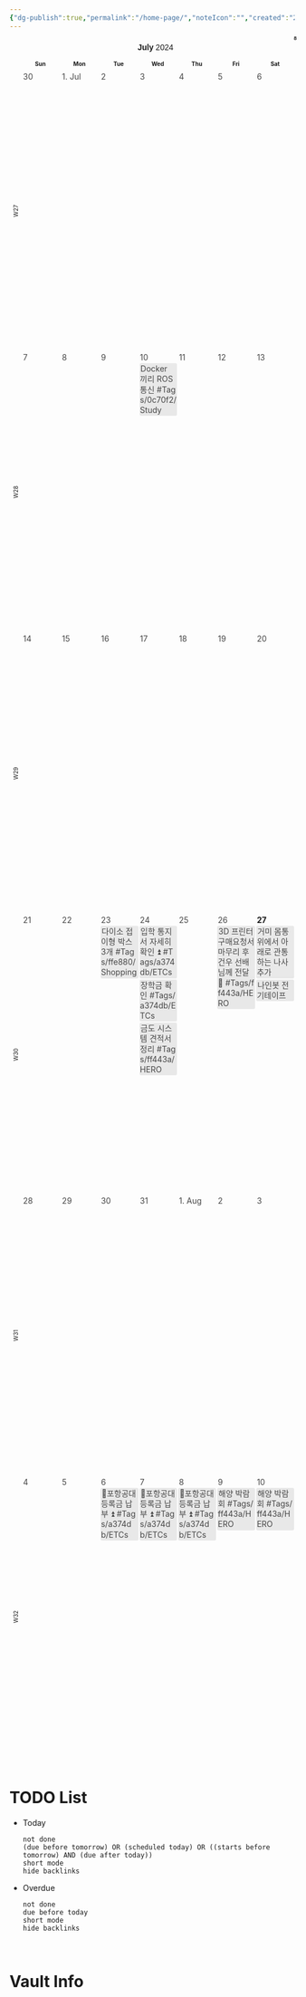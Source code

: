 ```yaml
---
{"dg-publish":true,"permalink":"/home-page/","noteIcon":"","created":"2024-07-22"}
---
```


<style scope=" ">.tasksCalendar span {
	display: contents;
}
.tasksCalendar .buttons {
	cursor: default;
	width: 100%;
	height: 30px;
	display: flex;
	flex-wrap: nowrap;
	flex-direction: row;
	margin-bottom: 4px;
}
.tasksCalendar[view='list'] button.listView,
.tasksCalendar[view='week'] button.weekView,
.tasksCalendar[view='month'] button.monthView,
.tasksCalendar.filter button.filter {
	background: var(--background-modifier-active-hover);
}
body:not(.is-mobile) .tasksCalendar button.listView:hover,
body:not(.is-mobile) .tasksCalendar button.weekView:hover,
body:not(.is-mobile) .tasksCalendar button.monthView:hover,
body:not(.is-mobile) .tasksCalendar button.previous:hover,
body:not(.is-mobile) .tasksCalendar button.next:hover,
body:not(.is-mobile) .tasksCalendar button.current:hover,
body:not(.is-mobile) .tasksCalendar button.filter:hover,
body:not(.is-mobile) .tasksCalendar button.statistic:hover {
	background: var(--background-modifier-hover);
}
.tasksCalendar[view='list'] button.listView svg,
.tasksCalendar[view='month'] button.monthView svg,
.tasksCalendar[view='week'] button.weekView svg,
.tasksCalendar.filter button.filter svg {
	stroke: var(--icon-color-active) !important;
}
.tasksCalendar button {
	background-color: transparent;
	display: inline-flex;
	align-items: center;
	justify-content: center;
	cursor: pointer;
	border-radius: 5px;
	color: var(--icon-color);
	height: 30px;
	box-shadow: none;
	border: 1px solid var(--nav-item-background-active);
	font-weight: normal;
	font-size: 14px;
	background: var(--background-secondary);
	padding: 4px 6px;
	outline: none;
	user-select: none;
	white-space: nowrap;
	flex: 0;
}
.tasksCalendar button:nth-child(2),
.tasksCalendar button:nth-child(3),
.tasksCalendar button:nth-child(6) {
	border-top-right-radius: 0;
	border-bottom-right-radius: 0;
	border-right: 0.5px solid var(--nav-item-background-active);
	margin-right: 0;
}
.tasksCalendar button:nth-child(3),
.tasksCalendar button:nth-child(4),
.tasksCalendar button:nth-child(7) {
	border-top-left-radius: 0;
	border-bottom-left-radius: 0;
	border-left: 0.5px solid var(--nav-item-background-active);
	margin-left: 0;
}
.tasksCalendar .current {
	margin: 0 4px;
	display: inline;
	overflow: hidden;
	text-overflow: ellipsis;
	white-space: nowrap;
	flex: 1;
}
.tasksCalendar .current span:first-child {
	font-weight: bold;
	color: var(--icon-color);
}
.tasksCalendar .current span:last-child {
	font-weight: normal;
	color: var(--icon-color-active);
}
.tasksCalendar button:nth-child(1) {
	margin-right: 4px;
}
.tasksCalendar button:nth-child(8) {
	margin-left: 4px;
}
.tasksCalendar svg {
	height: var(--icon-size);
	width: var(--icon-size);
	stroke-width: var(--icon-stroke);
}
.tasksCalendar .statisticPopup,
.tasksCalendar .weekViewContext {
	display: none;
	border-radius: 5px;
	font-size: 10px;
	border: 1px solid var(--nav-item-background-active);
	position: absolute;
	height: auto;
	width: 150px;
	width: auto;
	background: var(--icon-color);
	margin: 0 !important;
	list-style: none;
	padding: 2px !important;
	z-index: 99;
	box-shadow: 0px 0px 10px 0px var(--nav-item-background-active);
	background: var(--background-secondary);
}
.tasksCalendar .statisticPopup {
	right: 0;
}
.tasksCalendar .weekViewContext {
	left: 65px;
}
.tasksCalendar .statisticPopup:before,
.tasksCalendar .weekViewContext:before {
	content: "";
	width: 0px;
	height: 0px;
	-webkit-transform:rotate(360deg);
	border-style: solid;
	border-width: 0 10px 10px 10px;
	border-color: transparent transparent var(--background-secondary) transparent;
	position: absolute;
}
.tasksCalendar .statisticPopup:before {
	top: -10px;
	right: 5px;
}
.tasksCalendar .weekViewContext:before {
	top: -10px;
	left: 5px;
}
.tasksCalendar .statisticPopup.active,
.tasksCalendar .weekViewContext.active {
	display: block;
}
.tasksCalendar .statisticPopup li,
.tasksCalendar .weekViewContext li {
	display: flex;
	flex-direction: row;
	flex-wrap: nowrap;
	align-items: center;
	height: auto;
	font-size: 14px;
	list-style: none;
	color: var(--text-normal);
	padding: 5px 10px;
	border-radius: 5px;
	cursor: pointer;
}
.tasksCalendar .statisticPopup li.active,
.tasksCalendar .weekViewContext li.active {
	background: var(--background-modifier-active-hover);
	color: var(--icon-color-active) !important;
}
body:not(.is-mobile) .tasksCalendar .statisticPopup li:not(.active):hover,
body:not(.is-mobile) .tasksCalendar .weekViewContext li:not(.active):hover {
	background: var(--background-modifier-hover);
}
.tasksCalendar .statisticPopup li.break,
.tasksCalendar .weekViewContext li.break {
	height: 1px !important;
	background: var(--nav-item-background-active);
	margin: 2px 5px !important;
	border-radius: 0 !important;
	padding: 0 !important;
}
.tasksCalendar .statisticPopup > div,
.tasksCalendar .weekViewContext > div {
	height: 13px;
	margin: auto 0;
}
.tasksCalendar button.statistic {
	position: relative;
}
.tasksCalendar button.statistic svg {
	stroke: var(--icon-color);
}
.tasksCalendar button.statistic[data-percentage="100"]:after {
	display: none !important;
}
.tasksCalendar button.statistic:after {
	content: attr(data-remaining);
	position: absolute;
	height: 14px;
	width: 14px;
	top: -8px;
	right: -8px;
	border-radius: 50%;
	text-align: center;
	line-height: 14px;
	font-size: 9px;
	font-weight: bold;
	border: 1px solid var(--nav-item-background-active);
	overflow: hidden;
	color: var(--icon-color);
	background: var(--background-secondary);
}
.tasksCalendar .weekViewContext .liIcon {
	display: grid !important;
	height: 18px;
	width: 18px;
	margin-right: 5px;
	padding: 2px;
}
.tasksCalendar .weekViewContext .liIcon .box {
	background: var(--icon-color);
	z-index: 1;
	display: grid;
	overflow: hidden;
	margin: 0.5px;
	border-radius: 1px;
}
.tasksCalendar .weekViewContext li.active .liIcon .box {
	background: var(--icon-color-active) !important;
}
.tasksCalendar .grid {
	overflow: hidden;
	cursor: default;
	width: 100%;
	height: 75vH;
}
.tasksCalendar .list {
	overflow-x: hidden;
	overflow-y: auto;
	cursor: default;
	width: 100%;
	height: 75vH;
}
.tasksCalendar .cell {
	z-index: 1;
	display: grid;
	grid-template-rows: auto 1fr;
	grid-template-columns: 1fr;
	overflow: hidden;
	margin: 1px 0;
}
.tasksCalendar .cellContent {
	overflow-x: hidden;
	overflow-y: auto;
	align-content: start;
	padding: 1px 0;
}
.tasksCalendar .cellContent::-webkit-scrollbar {
	display: none;
}
.tasksCalendar .cellName {
	display: block;
	font-weight: normal;
	padding: 0 2px;
	color: var(--text-normal);
	flex-shrink: 0;
	flex-grow: 0;
	white-space: nowrap;
	text-overflow: ellipsis;
	overflow: hidden;
	text-align: left;
	margin: 0;
	font-size: 14px;
	opacity: 0.8;
}
body:not(.is-mobile) .tasksCalendar .cellName:hover {
	opacity: 1;
}
.tasksCalendar .task {
	overflow: hidden;
	padding: 1px;
	background: var(--task-background);
	border-radius: 3px;
	overflow: hidden;
	margin: 1px 1px 2px 1px;
	font-size: 14px;
	opacity: 0.8;
	display: block;
}
body.theme-dark .tasksCalendar .task { color: var(--light-task-text-color); }
body.theme-light .tasksCalendar .task { color: var(--dark-task-text-color); }
body.theme-dark .tasksCalendar .task .note { color: var(--light-task-text-color); }
body.theme-light .tasksCalendar .task .note { color: var(--dark-task-text-color); }
body:not(.is-mobile) .tasksCalendar .task:hover {
	opacity: 1;
}
.tasksCalendar .task.hide {
	opacity: 0.2;
}
.tasksCalendar .task .inner {
	overflow: hidden;
	text-overflow: ellipsis;
	display: -webkit-box;
	-webkit-line-clamp: 1;
	-webkit-box-orient: vertical;
	text-decoration: none;
	word-break: break-all !important;
	-webkit-hyphens: none !important;
	line-height: 1.3;
	text-decoration: none !important;
	border-radius: 3px;
	overflow: hidden;
}
.tasksCalendar a {
	text-decoration: none !important;
}
.tasksCalendar .task .note {
	display: block;
	width: 100%;
	font-size: 9px;
	background: var(--task-background);
	padding: 1px;
	text-overflow: ellipsis;
	overflow: hidden;
	white-space: nowrap;
}
.tasksCalendar .task .icon {
	display: inline;
	width: 18px;
	height: 18px;
	text-align: center;
	margin-right: 3px;
}
.tasksCalendar .task .description {
	display: inline;
	padding: 1px;
}
.tasksCalendar .task .description:before {
	display: inline;
	content: attr(data-relative);
	margin-right: 3px;
	border-radius: 3px;
	margin-right: 3px;
	padding: 0 3px;
	font-size: 9px;
	vertical-align: middle;
}
.tasksCalendar .task.overdue .description:before {
	color: white;
	background: #ff443a;
}
.tasksCalendar .task:not(.overdue) .description:before {
	display: none;
	background: black;
	color: white;
}
.tasksCalendar .task.dailyNote .description:before,
.tasksCalendar .task.done .description:before,
.tasksCalendar .task.cancelled .description:before {
	display: none !important;
}
.tasksCalendar .task.cancelled .note,
.tasksCalendar .task.done .note {
	background: var(--nav-item-background-active) !important;
	color: var(--text-faint) !important;
}
.tasksCalendar .task.cancelled .description,
.tasksCalendar .task.done .description {
	text-decoration: line-through !important;
	color: var(--text-faint) !important;
}
.tasksCalendar .task.cancelled,
.tasksCalendar .task.done {
	background: none !important;
}
.tasksCalendar .task.overdue .inner {
	background: repeating-linear-gradient(45deg, var(--task-background), var(--task-background) 5px, transparent 5px, transparent 10px) !important;
}


/* Today & Weekends */
.tasksCalendar .cell.today .cellName {
	font-weight: bold;
	color: var(--text-normal);
	opacity: 1;
}
.tasksCalendar .cell[data-weekday="0"].today .cellName {
	font-weight: bold;
	color: var(--icon-color-active);
	opacity: 1;
}
.tasksCalendar[view='month'] .cell.today {
	background: var(--background-modifier-active-hover) !important;
	border: 1px solid hsla(var(--interactive-accent-hsl), 0.25) !important;
	border-radius: 5px;
}
.tasksCalendar[view='week'] .cell.today {
	background: var(--background-modifier-active-hover) !important;
	border: 1px solid hsla(var(--interactive-accent-hsl), 0.25) !important;
}
.tasksCalendar .cell[data-weekday="0"] .cellName,
.tasksCalendar .gridHead[data-weekday="0"] {
	color: var(--icon-color-active);
}


/* Month View */
.tasksCalendar[view='month'] .grid {
	display: grid;
	gap: 4px;
	grid-template-rows: 20px 1fr !important;
	grid-template-columns: 1fr !important;
}
.tasksCalendar[view='month'] .gridHeads {
	display: grid;
	grid-template-columns: 20px 1fr 1fr 1fr 1fr 1fr 1fr 1fr !important;
	width: 100%;
	height: 20px;
	border: 1px solid var(--nav-item-background-active);
	border-radius: 5px;
}
.tasksCalendar[view='month'] .gridHead {
	display: inline;
	box-sizing: border-box;
	overflow: hidden;
	text-align: center;
	font-weight: bold;
	text-overflow: ellipsis;
	white-space: nowrap;
	margin: 0;
	font-size: 14px;
	height: 20px;
	line-height: 20px;
	font-size: 10px;
}
.tasksCalendar[view='month'] .wrappers {
	display: grid;
	grid-template-rows: repeat(6, calc(100% / 6));
	grid-template-columns: 1fr !important;
	min-height: 0;
	height: calc(100% - 20px);
	gap: 4px 4px;
}
.tasksCalendar[view='month'] .wrappers,
.tasksCalendar[view='week'] .grid {
	position: relative;
}
.tasksCalendar[view='month'] .wrappers:before,
.tasksCalendar[view='week'] .grid:before,
.tasksCalendar[view='list'] .list:before {
	z-index: 0;
	position: absolute;
	top: 50%;
	left: 50%;
	transform: translate(-50%, -50%);
	font-size: 120px;
	font-weight: bold;
	color: var(--background-modifier-active-hover);
}
.tasksCalendar[view='month'] .wrappers:before,
.tasksCalendar[view='list'] .list:before {
	content: attr(data-month);
}
.tasksCalendar[view='week'] .grid:before {
	content: attr(data-week);
}
.tasksCalendar[view='month'] .wrapper {
	z-index: 1;
	display: grid;
	grid-template-rows: 1fr !important;
	grid-template-columns: 22px 1fr 1fr 1fr 1fr 1fr 1fr 1fr !important;
	width: 100%;
	height: 100%;
	border: 1px solid var(--nav-item-background-active);
	border-radius: 5px;
	overflow: hidden;
}
.tasksCalendar[view='month'] .wrapperButton {
	display: flex;
	writing-mode: vertical-lr;
	transform: rotate(180deg);
	background: none;
	text-align: center;
	align-items: center;
	justify-content: center;
	font-size: 10px;
	font-weight: normal;
	color: var(--text-normal);
	color: var(--icon-color-active);
	cursor: pointer;
	width: 100%;
	overflow: hidden;
	/* background: var(--background-primary); */
	background: var(--background-secondary);
}
.tasksCalendar[view='month'] .wrapperButton:hover {
	background: var(--background-modifier-hover);
}
.tasksCalendar[view='month'] .cell {
	margin: 0;
}
.tasksCalendar[view='month'] .prevMonth,
.tasksCalendar[view='month'] .nextMonth {
	background: var(--background-secondary);
}


/* Week view */
.tasksCalendar[view='week'] .grid {
	display: grid;
	gap: 2px 4px;
}
.tasksCalendar[view='week'] .cell {
	border: 1px solid var(--nav-item-background-active);
	border-radius: 5px;
	overflow: hidden;
}


/* List View */
.tasksCalendar[view='list'] .list {
	border: 1px solid var(--nav-item-background-active);
	border-radius: 5px;
}
.tasksCalendar[view='list'] .list .task,
.tasksCalendar[view='list'] .list .task.done,
.tasksCalendar[view='list'] .list .task .note,
.tasksCalendar[view='list'] .list .task.done .note{
	background: transparent !important;
}
.tasksCalendar[view='list'] .list .task .inner {
	display: flex !important;
	flex-direction: row;
	flex-wrap: nowrap;
	padding: 0 10px;
	white-space: nowrap;
}
.tasksCalendar[view='list'] .list .task .note {
	display: inline-block;
	width: 150px;
	flex-shrink: 0;
	flex-grow: 0;
}
.tasksCalendar[view='list'] .list .task .description {
	width: 100%;
	flex-shrink: 1;
	flex-grow: 1;
}
.tasksCalendar[view='list'] .list .task.done .note,
.tasksCalendar[view='list'] .list .task.done .description,
.tasksCalendar[view='list'] .list .task.cancelled .note,
.tasksCalendar[view='list'] .list .task.cancelled .description {
	color: var(--text-faint) !important;
}
.tasksCalendar[view='list'] .list .task .note,
.tasksCalendar[view='list'] .list .task .description {
	color: var(--task-color) !important;
	line-clamp: 0 !important;
	white-space: nowrap !important;
	text-overflow: ellipsis;
	overflow: hidden;
	font-size: 14px;
}
.tasksCalendar summary::marker,
.tasksCalendar summary::-webkit-details-marker {
	display: none !important;
	content: "" !important;
}
.tasksCalendar[view='list'] details.today {
	background: var(--background-modifier-active-hover);
	border: 1px solid hsla(var(--interactive-accent-hsl), 0.25);
}
.tasksCalendar[view='list'] details.today summary {
	font-weight: bold;
	background: none;
}
.tasksCalendar[view='list'] details.today .content {
	margin: 3px;
}
.tasksCalendar[view='list'] details {
	display: block;
	margin: 5px;
	border-radius: 5px;
	overflow: hidden;
	/*background: var(--background-secondary);*/
	border: 1px solid var(--nav-item-background-active);
}
.tasksCalendar[view='list'] summary {
	background: var(--background-secondary);
	padding: 0 10px;
	border-radius: 5px;
}
.tasksCalendar[view='list'] summary span.weekNr {
	font-size: 11px;
	color: var(--text-faint);
}


/* Style classes */
.tasksCalendar[view='week'].style1 .grid, .iconStyle1 { grid-template-columns: repeat(4, 1fr); grid-template-rows: repeat(6, 1fr); }
.tasksCalendar[view='week'].style1 .grid .cell:nth-child(1), .iconStyle1 .box:nth-child(1) { grid-area: 1 / 1 / 3 / 3; }
.tasksCalendar[view='week'].style1 .grid .cell:nth-child(2), .iconStyle1 .box:nth-child(2) { grid-area: 3 / 1 / 5 / 3; }
.tasksCalendar[view='week'].style1 .grid .cell:nth-child(3), .iconStyle1 .box:nth-child(3) { grid-area: 5 / 1 / 7 / 3; }
.tasksCalendar[view='week'].style1 .grid .cell:nth-child(4), .iconStyle1 .box:nth-child(4) { grid-area: 1 / 3 / 3 / 5; }
.tasksCalendar[view='week'].style1 .grid .cell:nth-child(5), .iconStyle1 .box:nth-child(5) { grid-area: 3 / 3 / 5 / 5; }
.tasksCalendar[view='week'].style1 .grid .cell:nth-child(6), .iconStyle1 .box:nth-child(6) { grid-area: 5 / 3 / 6 / 5; }
.tasksCalendar[view='week'].style1 .grid .cell:nth-child(7), .iconStyle1 .box:nth-child(7) { grid-area: 6 / 3 / 7 / 5; }
.tasksCalendar[view='week'].style2 .grid, .iconStyle2 { grid-template-columns: repeat(4, 1fr); grid-template-rows: repeat(6, 1fr); }
.tasksCalendar[view='week'].style2 .grid .cell:nth-child(1), .iconStyle2 .box:nth-child(1)  { grid-area: 1 / 1 / 3 / 3; }
.tasksCalendar[view='week'].style2 .grid .cell:nth-child(3), .iconStyle2 .box:nth-child(3)  { grid-area: 3 / 1 / 5 / 3; }
.tasksCalendar[view='week'].style2 .grid .cell:nth-child(5), .iconStyle2 .box:nth-child(5)  { grid-area: 5 / 1 / 7 / 3; }
.tasksCalendar[view='week'].style2 .grid .cell:nth-child(2), .iconStyle2 .box:nth-child(2)  { grid-area: 1 / 3 / 3 / 5; }
.tasksCalendar[view='week'].style2 .grid .cell:nth-child(4), .iconStyle2 .box:nth-child(4)  { grid-area: 3 / 3 / 5 / 5; }
.tasksCalendar[view='week'].style2 .grid .cell:nth-child(6), .iconStyle2 .box:nth-child(6)  { grid-area: 5 / 3 / 6 / 5; }
.tasksCalendar[view='week'].style2 .grid .cell:nth-child(7), .iconStyle2 .box:nth-child(7)  { grid-area: 6 / 3 / 7 / 5; }
.tasksCalendar[view='week'].style3 .grid, .iconStyle3 { grid-template-rows: 1fr 1fr 1fr 1fr 1fr 1fr 1fr; grid-template-columns: 1fr; }
.tasksCalendar[view='week'].style4 .grid, .iconStyle4 { grid-template-rows: 1fr; grid-template-columns: 1fr 1fr 1fr 1fr 1fr 1fr 1fr; }
.tasksCalendar[view='week'].style5 .grid, .iconStyle5 { grid-template-columns: repeat(2, 1fr); grid-template-rows: repeat(10, 1fr); }
.tasksCalendar[view='week'].style5 .grid .cell:nth-child(1), .iconStyle5 .box:nth-child(1) { grid-area: 1 / 1 / 3 / 2; }
.tasksCalendar[view='week'].style5 .grid .cell:nth-child(2), .iconStyle5 .box:nth-child(2) { grid-area: 3 / 1 / 5 / 2; }
.tasksCalendar[view='week'].style5 .grid .cell:nth-child(3), .iconStyle5 .box:nth-child(3) { grid-area: 5 / 1 / 7 / 2; }
.tasksCalendar[view='week'].style5 .grid .cell:nth-child(4), .iconStyle5 .box:nth-child(4) { grid-area: 7 / 1 / 9 / 2; }
.tasksCalendar[view='week'].style5 .grid .cell:nth-child(5), .iconStyle5 .box:nth-child(5) { grid-area: 9 / 1 / 11 / 2; }
.tasksCalendar[view='week'].style5 .grid .cell:nth-child(6), .iconStyle5 .box:nth-child(6) { grid-area: 1 / 2 / 6 / 3; }
.tasksCalendar[view='week'].style5 .grid .cell:nth-child(7), .iconStyle5 .box:nth-child(7) { grid-area: 6 / 2 / 11 / 3; }
.tasksCalendar[view='week'].style6 .grid, .iconStyle6 { grid-template-columns: repeat(3, 1fr); grid-template-rows: repeat(10, 1fr); }
.tasksCalendar[view='week'].style6 .grid .cell:nth-child(1), .iconStyle6 .box:nth-child(1) { grid-area: 1 / 1 / 3 / 3; }
.tasksCalendar[view='week'].style6 .grid .cell:nth-child(2), .iconStyle6 .box:nth-child(2) { grid-area: 3 / 1 / 5 / 3; }
.tasksCalendar[view='week'].style6 .grid .cell:nth-child(3), .iconStyle6 .box:nth-child(3) { grid-area: 5 / 1 / 7 / 3; }
.tasksCalendar[view='week'].style6 .grid .cell:nth-child(4), .iconStyle6 .box:nth-child(4) { grid-area: 7 / 1 / 9 / 3; }
.tasksCalendar[view='week'].style6 .grid .cell:nth-child(5), .iconStyle6 .box:nth-child(5) { grid-area: 9 / 1 / 11 / 3; }
.tasksCalendar[view='week'].style6 .grid .cell:nth-child(6), .iconStyle6 .box:nth-child(6) { grid-area: 1 / 3 / 6 / 4; }
.tasksCalendar[view='week'].style6 .grid .cell:nth-child(7), .iconStyle6 .box:nth-child(7) { grid-area: 6 / 3 / 11 / 4; }
.tasksCalendar[view='week'].style7 .grid, .iconStyle7 { grid-template-columns: repeat(2, 1fr); grid-template-rows: repeat(8, 1fr); }
.tasksCalendar[view='week'].style7 .grid .cell:nth-child(1), .iconStyle7 .box:nth-child(1) { grid-area: 1 / 1 / 3 / 2; }
.tasksCalendar[view='week'].style7 .grid .cell:nth-child(2), .iconStyle7 .box:nth-child(2) { grid-area: 3 / 1 / 5 / 2; }
.tasksCalendar[view='week'].style7 .grid .cell:nth-child(3), .iconStyle7 .box:nth-child(3) { grid-area: 5 / 1 / 7 / 2; }
.tasksCalendar[view='week'].style7 .grid .cell:nth-child(4), .iconStyle7 .box:nth-child(4) { grid-area: 7 / 1 / 9 / 2; }
.tasksCalendar[view='week'].style7 .grid .cell:nth-child(5), .iconStyle7 .box:nth-child(5) { grid-area: 1 / 2 / 3 / 3; } 
.tasksCalendar[view='week'].style7 .grid .cell:nth-child(6), .iconStyle7 .box:nth-child(6) { grid-area: 3 / 2 / 6 / 3; } 
.tasksCalendar[view='week'].style7 .grid .cell:nth-child(7), .iconStyle7 .box:nth-child(7) { grid-area: 6 / 2 / 9 / 3; } 
.tasksCalendar[view='week'].style8 .grid, .iconStyle8 { grid-template-columns: repeat(3, 1fr); grid-template-rows: repeat(5, 1fr); }
.tasksCalendar[view='week'].style8 .grid .cell:nth-child(1), .iconStyle8 .box:nth-child(1) { grid-area: 1 / 1 / 3 / 2; }
.tasksCalendar[view='week'].style8 .grid .cell:nth-child(2), .iconStyle8 .box:nth-child(2) { grid-area: 1 / 2 / 3 / 3; }
.tasksCalendar[view='week'].style8 .grid .cell:nth-child(3), .iconStyle8 .box:nth-child(3) { grid-area: 1 / 3 / 3 / 4; }
.tasksCalendar[view='week'].style8 .grid .cell:nth-child(4), .iconStyle8 .box:nth-child(4) { grid-area: 3 / 1 / 5 / 2; }
.tasksCalendar[view='week'].style8 .grid .cell:nth-child(5), .iconStyle8 .box:nth-child(5) { grid-area: 3 / 2 / 5 / 3; }
.tasksCalendar[view='week'].style8 .grid .cell:nth-child(6), .iconStyle8 .box:nth-child(6) { grid-area: 3 / 3 / 5 / 4; }
.tasksCalendar[view='week'].style8 .grid .cell:nth-child(7), .iconStyle8 .box:nth-child(7) { grid-area: 5 / 1 / 6 / 4; }
.tasksCalendar[view='week'].style9 .grid, .iconStyle9 { grid-template-columns: repeat(10, 1fr); grid-template-rows: repeat(3, 1fr); }
.tasksCalendar[view='week'].style9 .grid .cell:nth-child(1), .iconStyle9 .box:nth-child(1) { grid-area: 1 / 1 / 3 / 3; } 
.tasksCalendar[view='week'].style9 .grid .cell:nth-child(2), .iconStyle9 .box:nth-child(2) { grid-area: 1 / 3 / 3 / 5; } 
.tasksCalendar[view='week'].style9 .grid .cell:nth-child(3), .iconStyle9 .box:nth-child(3) { grid-area: 1 / 5 / 3 / 7; } 
.tasksCalendar[view='week'].style9 .grid .cell:nth-child(4), .iconStyle9 .box:nth-child(4) { grid-area: 1 / 7 / 3 / 9; } 
.tasksCalendar[view='week'].style9 .grid .cell:nth-child(5), .iconStyle9 .box:nth-child(5) { grid-area: 1 / 9 / 3 / 11; } 
.tasksCalendar[view='week'].style9 .grid .cell:nth-child(6), .iconStyle9 .box:nth-child(6) { grid-area: 3 / 1 / 4 / 6; } 
.tasksCalendar[view='week'].style9 .grid .cell:nth-child(7), .iconStyle9 .box:nth-child(7) { grid-area: 3 / 6 / 4 / 11; } 
.tasksCalendar[view='week'].style10 .grid, .iconStyle10 { grid-template-columns: repeat(10, 1fr); grid-template-rows: repeat(3, 1fr); }
.tasksCalendar[view='week'].style10 .grid .cell:nth-child(1), .iconStyle10 .box:nth-child(1) { grid-area: 1 / 1 / 4 / 3; } 
.tasksCalendar[view='week'].style10 .grid .cell:nth-child(2), .iconStyle10 .box:nth-child(2) { grid-area: 1 / 3 / 4 / 5; } 
.tasksCalendar[view='week'].style10 .grid .cell:nth-child(3), .iconStyle10 .box:nth-child(3) { grid-area: 1 / 5 / 4 / 7; } 
.tasksCalendar[view='week'].style10 .grid .cell:nth-child(4), .iconStyle10 .box:nth-child(4) { grid-area: 1 / 7 / 3 / 9; } 
.tasksCalendar[view='week'].style10 .grid .cell:nth-child(5), .iconStyle10 .box:nth-child(5) { grid-area: 1 / 9 / 3 / 11; } 
.tasksCalendar[view='week'].style10 .grid .cell:nth-child(6), .iconStyle10 .box:nth-child(6) { grid-area: 3 / 7 / 4 / 9; } 
.tasksCalendar[view='week'].style10 .grid .cell:nth-child(7), .iconStyle10 .box:nth-child(7) { grid-area: 3 / 9 / 4 / 11; } 
.tasksCalendar[view='week'].style11 .grid, .iconStyle11 { grid-template-rows: 1fr; grid-template-columns: 1fr 1fr 1fr 1fr 1fr; }
.tasksCalendar[view='week'].style11 .grid { height: 300px }
.tasksCalendar[view='week'].style11 .cell[data-weekday="0"], .iconStyle11 { display: none !important }
.tasksCalendar[view='week'].style11 .cell[data-weekday="6"], .iconStyle11 { display: none !important }

/* Options classes */
.tasksCalendar.noIcons .task .icon { display: none !important; }
.tasksCalendar:not(.noFilename) .task.noNoteIcon .icon { display: none !important; }
.tasksCalendar.noFilename .task .note { display: none !important; }
.tasksCalendar.filter .task.done, .tasksCalendar.filter .task.cancelled { display: none !important; }
.tasksCalendar.filter #statisticDone { pointer-events: none !important; color: var(--text-faint) !important; }
.tasksCalendar.noScheduled .task.scheduled { display: none !important; }
.tasksCalendar.noStart .task.start { display: none !important; }
.tasksCalendar.noDue .task.due { display: none !important; }
.tasksCalendar.noDone .task.done { display: none !important; }
.tasksCalendar.noProcess .task.process { display: none !important; }
.tasksCalendar.noRecurrence .task.recurrence { display: none !important; }
.tasksCalendar.noOverdue .task.overdue { display: none !important; }
.tasksCalendar.noDailyNote .task.dailyNote { display: none !important; }
.tasksCalendar.noCellNameEvent .cellName { pointer-events: none !important; }
.tasksCalendar.noLayer .grid .wrappers:before,
.tasksCalendar.noLayer .grid:before,
.tasksCalendar.noLayer .list:before { display: none !important;}
.tasksCalendar.focusDone .task { opacity: 0.25 !important; }
.tasksCalendar.focusDone .task.done { opacity: 1 !important; }
.tasksCalendar.focusDue .task { opacity: 0.25 !important; }
.tasksCalendar.focusDue .task.due { opacity: 1 !important; }
.tasksCalendar.focusOverdue .task { opacity: 0.25 !important; }
.tasksCalendar.focusOverdue .task.overdue { opacity: 1 !important; }
.tasksCalendar.focusStart .task { opacity: 0.25 !important; }
.tasksCalendar.focusStart .task.start { opacity: 1 !important; }
.tasksCalendar.focusScheduled .task { opacity: 0.25 !important; }
.tasksCalendar.focusScheduled .task.scheduled { opacity: 1 !important; }
.tasksCalendar.focusRecurrence .task { opacity: 0.25 !important; }
.tasksCalendar.focusRecurrence .task.recurrence { opacity: 1 !important; }
.tasksCalendar.focusDailyNote .task { opacity: 0.25 !important; }
.tasksCalendar.focusDailyNote .task.dailyNote { opacity: 1 !important; }
.tasksCalendar.mini { max-width: 500px !important; margin: 0 auto; }
.tasksCalendar.mini .grid { height: 400px !important; }
.tasksCalendar.mini .gridHead,
.tasksCalendar.mini .cellName,
.tasksCalendar.mini .task,
.tasksCalendar.mini .wrapperButton { font-size: 9px !important; }
.tasksCalendar.mini .wrappers:before,
.tasksCalendar.mini .grid:before { font-size: 70px !important; }
.tasksCalendar.mini .statisticPopup li,
.tasksCalendar.mini .weekViewContext li { font-size: 9px !important; }
.tasksCalendar.noWeekNr .wrapperButton { visibility: hidden !important; width: 0 !important; }
.tasksCalendar.noWeekNr .gridHead:first-child { visibility: hidden !important; width: 0 !important; }
.tasksCalendar.noWeekNr .wrapper { grid-template-columns: 0px 1fr 1fr 1fr 1fr 1fr 1fr 1fr !important; }
.tasksCalendar.noWeekNr .gridHeads { grid-template-columns: 0px 1fr 1fr 1fr 1fr 1fr 1fr 1fr !important; }
.tasksCalendar.noWeekNr .list .weekNr { display: none !important; }
.tasksCalendar.lineClamp1 .task .inner { -webkit-line-clamp: 1 !important; white-space: nowrap !important; }
.tasksCalendar.lineClamp2 .task .inner { -webkit-line-clamp: 2 !important; }
.tasksCalendar.lineClamp3 .task .inner { -webkit-line-clamp: 3 !important; }
.tasksCalendar.noLineClamp .task .inner { display: block !important; }
.tasksCalendar.noOverdueFlag .task .description:before { display: none !important; }

/* Mobile View */
body.is-mobile .tasksCalendar .gridHead, body.is-mobile .tasksCalendar .cellName, body.is-mobile .tasksCalendar .task { font-size: 9px; }
body.is-mobile .tasksCalendar[view='week']:not(.style4) .cellName,
body.is-mobile .tasksCalendar[view='week']:not(.style4) .task { font-size: 13px !important; }
body.is-mobile .tasksCalendar .statisticPopup li { font-size: 13px !important; }

/*# sourceURL=app://obsidian.md/3_Archive/ETCs/tasksCalendar/view.css */</style><div class="tasksCalendar style3 noDone noCellNameEvent noFilename noLineClamp noLayer noIcons" id="tasksCalendar1722010651858" view="month" style="position:relative;-webkit-user-select:none!important"><span><div class="buttons"><span><button class="filter"><svg stroke-linejoin="round" stroke-linecap="round" stroke-width="2" stroke="currentColor" fill="none" viewBox="0 0 24 24" height="24" width="24" xmlns="http://www.w3.org/2000/svg"><polygon points="22 3 2 3 10 12.46 10 19 14 21 14 12.46 22 3"></polygon></svg></button><button title="List" class="listView"><svg stroke-linejoin="round" stroke-linecap="round" stroke-width="2" stroke="currentColor" fill="none" viewBox="0 0 24 24" height="24" width="24" xmlns="http://www.w3.org/2000/svg"><line y2="6" x2="21" y1="6" x1="8"></line><line y2="12" x2="21" y1="12" x1="8"></line><line y2="18" x2="21" y1="18" x1="8"></line><line y2="6" x2="3.01" y1="6" x1="3"></line><line y2="12" x2="3.01" y1="12" x1="3"></line><line y2="18" x2="3.01" y1="18" x1="3"></line></svg></button><button title="Month" class="monthView"><svg stroke-linejoin="round" stroke-linecap="round" stroke-width="2" stroke="currentColor" fill="none" viewBox="0 0 24 24" height="24" width="24" xmlns="http://www.w3.org/2000/svg"><rect ry="2" rx="2" height="18" width="18" y="4" x="3"></rect><line y2="6" x2="16" y1="2" x1="16"></line><line y2="6" x2="8" y1="2" x1="8"></line><line y2="10" x2="21" y1="10" x1="3"></line><path d="M8 14h.01"></path><path d="M12 14h.01"></path><path d="M16 14h.01"></path><path d="M8 18h.01"></path><path d="M12 18h.01"></path><path d="M16 18h.01"></path></svg></button><button title="Week" class="weekView"><svg stroke-linejoin="round" stroke-linecap="round" stroke-width="2" stroke="currentColor" fill="none" viewBox="0 0 24 24" height="24" width="24" xmlns="http://www.w3.org/2000/svg"><rect ry="2" rx="2" height="18" width="18" y="4" x="3"></rect><line y2="6" x2="16" y1="2" x1="16"></line><line y2="6" x2="8" y1="2" x1="8"></line><line y2="10" x2="21" y1="10" x1="3"></line><path d="M17 14h-6"></path><path d="M13 18H7"></path><path d="M7 14h.01"></path><path d="M17 18h.01"></path></svg></button><button class="current"><span>July</span><span> 2024</span></button><button class="previous"><svg stroke-linejoin="round" stroke-linecap="round" stroke-width="2" stroke="currentColor" fill="none" viewBox="0 0 24 24" height="24" width="24" xmlns="http://www.w3.org/2000/svg"><line y2="12" x2="5" y1="12" x1="19"></line><polyline points="12 19 5 12 12 5"></polyline></svg></button><button class="next"><svg stroke-linejoin="round" stroke-linecap="round" stroke-width="2" stroke="currentColor" fill="none" viewBox="0 0 24 24" height="24" width="24" xmlns="http://www.w3.org/2000/svg"><line y2="12" x2="19" y1="12" x1="5"></line><polyline points="12 5 19 12 12 19"></polyline></svg></button><button class="statistic" data-percentage="53" data-remaining="8"><svg xmlns="http://www.w3.org/2000/svg" width="24" height="24" viewBox="0 0 24 24" fill="none" stroke="currentColor" stroke-width="2" stroke-linecap="round" stroke-linejoin="round"><path d="M21 7.5V6a2 2 0 0 0-2-2H5a2 2 0 0 0-2 2v14a2 2 0 0 0 2 2h3.5"></path><path d="M16 2v4"></path><path d="M8 2v4"></path><path d="M3 10h5"></path><path d="M17.5 17.5 16 16.25V14"></path><path d="M22 16a6 6 0 1 1-12 0 6 6 0 0 1 12 0Z"></path></svg></button></span></div><ul class="statisticPopup"><span><li data-group="done" id="statisticDone" dir="auto">✅ Done: 9/17</li><li data-group="due" id="statisticDue" dir="auto">📅 Due: 8</li><li data-group="overdue" id="statisticOverdue" dir="auto">⚠️ Overdue: 0</li><li class="break" dir="auto"></li><li data-group="start" id="statisticStart" dir="auto">🛫 Start: 0</li><li data-group="scheduled" id="statisticScheduled" dir="auto">⏳ Scheduled: 5</li><li data-group="recurrence" id="statisticRecurrence" dir="auto">🔁 Recurrence: 0</li><li class="break" dir="auto"></li><li data-group="dailyNote" id="statisticDailyNote" dir="auto">📄 Daily Notes: 3</li></span></ul><ul class="weekViewContext"><span><li data-style="style1" dir="auto"><div class="liIcon iconStyle1"><div class="box"></div><div class="box"></div><div class="box"></div><div class="box"></div><div class="box"></div><div class="box"></div><div class="box"></div></div>Style 1</li><li data-style="style2" dir="auto"><div class="liIcon iconStyle2"><div class="box"></div><div class="box"></div><div class="box"></div><div class="box"></div><div class="box"></div><div class="box"></div><div class="box"></div></div>Style 2</li><li data-style="style3" dir="auto" class="active"><div class="liIcon iconStyle3"><div class="box"></div><div class="box"></div><div class="box"></div><div class="box"></div><div class="box"></div><div class="box"></div><div class="box"></div></div>Style 3</li><li data-style="style4" dir="auto"><div class="liIcon iconStyle4"><div class="box"></div><div class="box"></div><div class="box"></div><div class="box"></div><div class="box"></div><div class="box"></div><div class="box"></div></div>Style 4</li><li data-style="style5" dir="auto"><div class="liIcon iconStyle5"><div class="box"></div><div class="box"></div><div class="box"></div><div class="box"></div><div class="box"></div><div class="box"></div><div class="box"></div></div>Style 5</li><li data-style="style6" dir="auto"><div class="liIcon iconStyle6"><div class="box"></div><div class="box"></div><div class="box"></div><div class="box"></div><div class="box"></div><div class="box"></div><div class="box"></div></div>Style 6</li><li data-style="style7" dir="auto"><div class="liIcon iconStyle7"><div class="box"></div><div class="box"></div><div class="box"></div><div class="box"></div><div class="box"></div><div class="box"></div><div class="box"></div></div>Style 7</li><li data-style="style8" dir="auto"><div class="liIcon iconStyle8"><div class="box"></div><div class="box"></div><div class="box"></div><div class="box"></div><div class="box"></div><div class="box"></div><div class="box"></div></div>Style 8</li><li data-style="style9" dir="auto"><div class="liIcon iconStyle9"><div class="box"></div><div class="box"></div><div class="box"></div><div class="box"></div><div class="box"></div><div class="box"></div><div class="box"></div></div>Style 9</li><li data-style="style10" dir="auto"><div class="liIcon iconStyle10"><div class="box"></div><div class="box"></div><div class="box"></div><div class="box"></div><div class="box"></div><div class="box"></div><div class="box"></div></div>Style 10</li><li data-style="style11" dir="auto"><div class="liIcon iconStyle11"><div class="box"></div><div class="box"></div><div class="box"></div><div class="box"></div><div class="box"></div><div class="box"></div><div class="box"></div></div>Style 11</li></span></ul><div class="grid"><span><div class="gridHeads"><div class="gridHead"></div><div data-weekday="0" class="gridHead">Sun</div><div data-weekday="1" class="gridHead">Mon</div><div data-weekday="2" class="gridHead">Tue</div><div data-weekday="3" class="gridHead">Wed</div><div data-weekday="4" class="gridHead">Thu</div><div data-weekday="5" class="gridHead">Fri</div><div data-weekday="6" class="gridHead today">Sat</div></div><div data-month="Jul" class="wrappers"><div class="wrapper"><div data-year="2024" data-week="27" class="wrapperButton">W27</div><div data-weekday="0" class="cell prevMonth"><a href="3_Archive/32_Daily Notes/2024-06-30" class="internal-link cellName" target="_blank" rel="noopener">30</a><div class="cellContent"></div></div><div data-weekday="1" class="cell currentMonth newMonth"><a href="3_Archive/32_Daily Notes/2024-07-01" class="internal-link cellName" target="_blank" rel="noopener">1. Jul</a><div class="cellContent"></div></div><div data-weekday="2" class="cell currentMonth"><a href="3_Archive/32_Daily Notes/2024-07-02" class="internal-link cellName" target="_blank" rel="noopener">2</a><div class="cellContent"><a href="3_Archive/32_Daily Notes/2024-06-25.md" class="internal-link" target="_blank" rel="noopener"><div title="✅&nbsp;2024-06-25:   Vision to PCD 🔺" style="--task-background:#7D7D7D33;--task-color:#7D7D7D;--dark-task-text-color:#171717;--light-task-text-color:#bdbdbd" class="task done noNoteIcon"><div class="inner"><div class="note">✅&nbsp;2024-06-25</div><div class="icon">✅</div><div data-relative="a month ago" class="description">  Vision to PCD 🔺 </div></div></div></a></div></div><div data-weekday="3" class="cell currentMonth"><a href="3_Archive/32_Daily Notes/2024-07-03" class="internal-link cellName" target="_blank" rel="noopener">3</a><div class="cellContent"></div></div><div data-weekday="4" class="cell currentMonth"><a href="3_Archive/32_Daily Notes/2024-07-04" class="internal-link cellName" target="_blank" rel="noopener">4</a><div class="cellContent"></div></div><div data-weekday="5" class="cell currentMonth"><a href="3_Archive/32_Daily Notes/2024-07-05" class="internal-link cellName" target="_blank" rel="noopener">5</a><div class="cellContent"></div></div><div data-weekday="6" class="cell currentMonth"><a href="3_Archive/32_Daily Notes/2024-07-06" class="internal-link cellName" target="_blank" rel="noopener">6</a><div class="cellContent"></div></div></div><div class="wrapper"><div data-year="2024" data-week="28" class="wrapperButton">W28</div><div data-weekday="0" class="cell currentMonth"><a href="3_Archive/32_Daily Notes/2024-07-07" class="internal-link cellName" target="_blank" rel="noopener">7</a><div class="cellContent"></div></div><div data-weekday="1" class="cell currentMonth"><a href="3_Archive/32_Daily Notes/2024-07-08" class="internal-link cellName" target="_blank" rel="noopener">8</a><div class="cellContent"><a href="3_Archive/32_Daily Notes/2024-07-05.md" class="internal-link" target="_blank" rel="noopener"><div title="✅&nbsp;2024-07-05:  월세 자동이체" style="--task-background:#7D7D7D33;--task-color:#7D7D7D;--dark-task-text-color:#171717;--light-task-text-color:#bdbdbd" class="task done noNoteIcon"><div class="inner"><div class="note">✅&nbsp;2024-07-05</div><div class="icon">✅</div><div data-relative="" class="description"> 월세 자동이체 </div></div></div></a><a href="3_Archive/32_Daily Notes/2024-07-05.md" class="internal-link" target="_blank" rel="noopener"><div title="✅&nbsp;2024-07-05:  이발 예약 #03" style="--task-background:#7D7D7D33;--task-color:#7D7D7D;--dark-task-text-color:#171717;--light-task-text-color:#bdbdbd" class="task done noNoteIcon"><div class="inner"><div class="note">✅&nbsp;2024-07-05</div><div class="icon">✅</div><div data-relative="21 days ago" class="description"> 이발 예약 #03  </div></div></div></a></div></div><div data-weekday="2" class="cell currentMonth"><a href="3_Archive/32_Daily Notes/2024-07-09" class="internal-link cellName" target="_blank" rel="noopener">9</a><div class="cellContent"></div></div><div data-weekday="3" class="cell currentMonth"><a href="3_Archive/32_Daily Notes/2024-07-10" class="internal-link cellName" target="_blank" rel="noopener">10</a><div class="cellContent"><a href="3_Archive/32_Daily Notes/2024-07-10.md" class="internal-link" target="_blank" rel="noopener"><div title="📄&nbsp;2024-07-10:  Docker 끼리 ROS 통신 #Tags/0c70f2/Study" style="--task-background:#7D7D7D33;--task-color:#7D7D7D;--dark-task-text-color:#171717;--light-task-text-color:#bdbdbd" class="task dailyNote noNoteIcon"><div class="inner"><div class="note">📄&nbsp;2024-07-10</div><div class="icon">📄</div><div data-relative="" class="description"> Docker 끼리 ROS 통신 #Tags/0c70f2/Study</div></div></div></a></div></div><div data-weekday="4" class="cell currentMonth"><a href="3_Archive/32_Daily Notes/2024-07-11" class="internal-link cellName" target="_blank" rel="noopener">11</a><div class="cellContent"></div></div><div data-weekday="5" class="cell currentMonth"><a href="3_Archive/32_Daily Notes/2024-07-12" class="internal-link cellName" target="_blank" rel="noopener">12</a><div class="cellContent"></div></div><div data-weekday="6" class="cell currentMonth"><a href="3_Archive/32_Daily Notes/2024-07-13" class="internal-link cellName" target="_blank" rel="noopener">13</a><div class="cellContent"></div></div></div><div class="wrapper"><div data-year="2024" data-week="29" class="wrapperButton">W29</div><div data-weekday="0" class="cell currentMonth"><a href="3_Archive/32_Daily Notes/2024-07-14" class="internal-link cellName" target="_blank" rel="noopener">14</a><div class="cellContent"><a href="3_Archive/32_Daily Notes/2024-07-08.md" class="internal-link" target="_blank" rel="noopener"><div title="✅&nbsp;2024-07-08:  Reconstruction from Stereo with ROS" style="--task-background:#7D7D7D33;--task-color:#7D7D7D;--dark-task-text-color:#171717;--light-task-text-color:#bdbdbd" class="task done noNoteIcon"><div class="inner"><div class="note">✅&nbsp;2024-07-08</div><div class="icon">✅</div><div data-relative="" class="description"> Reconstruction from Stereo with ROS  </div></div></div></a></div></div><div data-weekday="1" class="cell currentMonth"><a href="3_Archive/32_Daily Notes/2024-07-15" class="internal-link cellName" target="_blank" rel="noopener">15</a><div class="cellContent"></div></div><div data-weekday="2" class="cell currentMonth"><a href="3_Archive/32_Daily Notes/2024-07-16" class="internal-link cellName" target="_blank" rel="noopener">16</a><div class="cellContent"></div></div><div data-weekday="3" class="cell currentMonth"><a href="3_Archive/32_Daily Notes/2024-07-17" class="internal-link cellName" target="_blank" rel="noopener">17</a><div class="cellContent"></div></div><div data-weekday="4" class="cell currentMonth"><a href="3_Archive/32_Daily Notes/2024-07-18" class="internal-link cellName" target="_blank" rel="noopener">18</a><div class="cellContent"><a href="3_Archive/32_Daily Notes/2024-07-05.md" class="internal-link" target="_blank" rel="noopener"><div title="✅&nbsp;2024-07-05:  휴대폰 요금 변경" style="--task-background:#7D7D7D33;--task-color:#7D7D7D;--dark-task-text-color:#171717;--light-task-text-color:#bdbdbd" class="task done noNoteIcon"><div class="inner"><div class="note">✅&nbsp;2024-07-05</div><div class="icon">✅</div><div data-relative="" class="description"> 휴대폰 요금 변경  </div></div></div></a></div></div><div data-weekday="5" class="cell currentMonth"><a href="3_Archive/32_Daily Notes/2024-07-19" class="internal-link cellName" target="_blank" rel="noopener">19</a><div class="cellContent"></div></div><div data-weekday="6" class="cell currentMonth"><a href="3_Archive/32_Daily Notes/2024-07-20" class="internal-link cellName" target="_blank" rel="noopener">20</a><div class="cellContent"></div></div></div><div class="wrapper"><div data-year="2024" data-week="30" class="wrapperButton">W30</div><div data-weekday="0" class="cell currentMonth"><a href="3_Archive/32_Daily Notes/2024-07-21" class="internal-link cellName" target="_blank" rel="noopener">21</a><div class="cellContent"></div></div><div data-weekday="1" class="cell currentMonth"><a href="3_Archive/32_Daily Notes/2024-07-22" class="internal-link cellName" target="_blank" rel="noopener">22</a><div class="cellContent"><a href="3_Archive/32_Daily Notes/2024-07-22.md" class="internal-link" target="_blank" rel="noopener"><div title="✅&nbsp;2024-07-22:  옵시디언 정리 #Tags/ff443a/HERO 🔺" style="--task-background:#7D7D7D33;--task-color:#7D7D7D;--dark-task-text-color:#171717;--light-task-text-color:#bdbdbd" class="task done noNoteIcon"><div class="inner"><div class="note">✅&nbsp;2024-07-22</div><div class="icon">✅</div><div data-relative="" class="description"> 옵시디언 정리 #Tags/ff443a/HERO 🔺  </div></div></div></a><a href="3_Archive/32_Daily Notes/2024-07-22.md" class="internal-link" target="_blank" rel="noopener"><div title="✅&nbsp;2024-07-22:  옵시디언 퍼블리시 및 휴대폰 #Tags/a374db/ETCs/Obsidian" style="--task-background:#7D7D7D33;--task-color:#7D7D7D;--dark-task-text-color:#171717;--light-task-text-color:#bdbdbd" class="task done noNoteIcon"><div class="inner"><div class="note">✅&nbsp;2024-07-22</div><div class="icon">✅</div><div data-relative="" class="description"> 옵시디언 퍼블리시 및 휴대폰 #Tags/a374db/ETCs/Obsidian  </div></div></div></a></div></div><div data-weekday="2" class="cell currentMonth"><a href="3_Archive/32_Daily Notes/2024-07-23" class="internal-link cellName" target="_blank" rel="noopener">23</a><div class="cellContent"><a href="3_Archive/32_Daily Notes/2024-07-23.md" class="internal-link" target="_blank" rel="noopener"><div title="📄&nbsp;2024-07-23:  다이소 접이형 박스 3개 #Tags/ffe880/Shopping" style="--task-background:#7D7D7D33;--task-color:#7D7D7D;--dark-task-text-color:#171717;--light-task-text-color:#bdbdbd" class="task dailyNote noNoteIcon"><div class="inner"><div class="note">📄&nbsp;2024-07-23</div><div class="icon">📄</div><div data-relative="" class="description"> 다이소 접이형 박스 3개 #Tags/ffe880/Shopping</div></div></div></a></div></div><div data-weekday="3" class="cell currentMonth"><a href="3_Archive/32_Daily Notes/2024-07-24" class="internal-link cellName" target="_blank" rel="noopener">24</a><div class="cellContent"><a href="3_Archive/32_Daily Notes/2024-07-11.md" class="internal-link" target="_blank" rel="noopener"><div title="⏳&nbsp;2024-07-11:  입학 통지서 자세히 확인  ⏫ #Tags/a374db/ETCs" style="--task-background:#7D7D7D33;--task-color:#7D7D7D;--dark-task-text-color:#171717;--light-task-text-color:#bdbdbd" class="task scheduled noNoteIcon"><div class="inner"><div class="note">⏳&nbsp;2024-07-11</div><div class="icon">⏳</div><div data-relative="" class="description"> 입학 통지서 자세히 확인  ⏫ #Tags/a374db/ETCs</div></div></div></a><a href="3_Archive/32_Daily Notes/2024-07-18.md" class="internal-link" target="_blank" rel="noopener"><div title="⏳&nbsp;2024-07-18:  장학금 확인  #Tags/a374db/ETCs" style="--task-background:#7D7D7D33;--task-color:#7D7D7D;--dark-task-text-color:#171717;--light-task-text-color:#bdbdbd" class="task scheduled noNoteIcon"><div class="inner"><div class="note">⏳&nbsp;2024-07-18</div><div class="icon">⏳</div><div data-relative="" class="description"> 장학금 확인  #Tags/a374db/ETCs</div></div></div></a><a href="3_Archive/32_Daily Notes/2024-07-24.md" class="internal-link" target="_blank" rel="noopener"><div title="📄&nbsp;2024-07-24:  금도 시스템 견적서 정리 #Tags/ff443a/HERO" style="--task-background:#7D7D7D33;--task-color:#7D7D7D;--dark-task-text-color:#171717;--light-task-text-color:#bdbdbd" class="task dailyNote noNoteIcon"><div class="inner"><div class="note">📄&nbsp;2024-07-24</div><div class="icon">📄</div><div data-relative="" class="description"> 금도 시스템 견적서 정리 #Tags/ff443a/HERO</div></div></div></a><a href="3_Archive/32_Daily Notes/2024-07-22.md" class="internal-link" target="_blank" rel="noopener"><div title="✅&nbsp;2024-07-22:  실험 도구들 정리 #Tags/ff443a/HERO ⏫" style="--task-background:#7D7D7D33;--task-color:#7D7D7D;--dark-task-text-color:#171717;--light-task-text-color:#bdbdbd" class="task done noNoteIcon"><div class="inner"><div class="note">✅&nbsp;2024-07-22</div><div class="icon">✅</div><div data-relative="" class="description"> 실험 도구들 정리 #Tags/ff443a/HERO ⏫  </div></div></div></a><a href="3_Archive/32_Daily Notes/2024-07-24.md" class="internal-link" target="_blank" rel="noopener"><div title="✅&nbsp;2024-07-24:  인턴 기간 연장 확인 #Tags/ff443a/HERO 🔺" style="--task-background:#7D7D7D33;--task-color:#7D7D7D;--dark-task-text-color:#171717;--light-task-text-color:#bdbdbd" class="task done noNoteIcon"><div class="inner"><div class="note">✅&nbsp;2024-07-24</div><div class="icon">✅</div><div data-relative="" class="description"> 인턴 기간 연장 확인 #Tags/ff443a/HERO 🔺  </div></div></div></a></div></div><div data-weekday="4" class="cell currentMonth"><a href="3_Archive/32_Daily Notes/2024-07-25" class="internal-link cellName" target="_blank" rel="noopener">25</a><div class="cellContent"></div></div><div data-weekday="5" class="cell currentMonth"><a href="3_Archive/32_Daily Notes/2024-07-26" class="internal-link cellName" target="_blank" rel="noopener">26</a><div class="cellContent"><a href="3_Archive/32_Daily Notes/2024-07-24.md" class="internal-link" target="_blank" rel="noopener"><div title="⏳&nbsp;2024-07-24:  3D 프린터 구매요청서 마무리 후 건우 선배님께 전달  🔺 #Tags/ff443a/HERO" style="--task-background:#7D7D7D33;--task-color:#7D7D7D;--dark-task-text-color:#171717;--light-task-text-color:#bdbdbd" class="task scheduled noNoteIcon"><div class="inner"><div class="note">⏳&nbsp;2024-07-24</div><div class="icon">⏳</div><div data-relative="" class="description"> 3D 프린터 구매요청서 마무리 후 건우 선배님께 전달  🔺 #Tags/ff443a/HERO</div></div></div></a></div></div><div data-weekday="6" class="cell currentMonth today"><a href="3_Archive/32_Daily Notes/2024-07-27" class="internal-link cellName" target="_blank" rel="noopener">27</a><div class="cellContent"><a href="3_Archive/32_Daily Notes/2024-07-26.md" class="internal-link" target="_blank" rel="noopener"><div title="⏳&nbsp;2024-07-26:  거미 몸통 위에서 아래로 관통하는 나사 추가" style="--task-background:#7D7D7D33;--task-color:#7D7D7D;--dark-task-text-color:#171717;--light-task-text-color:#bdbdbd" class="task scheduled noNoteIcon"><div class="inner"><div class="note">⏳&nbsp;2024-07-26</div><div class="icon">⏳</div><div data-relative="" class="description"> 거미 몸통 위에서 아래로 관통하는 나사 추가 </div></div></div></a><a href="3_Archive/32_Daily Notes/2024-07-26.md" class="internal-link" target="_blank" rel="noopener"><div title="⏳&nbsp;2024-07-26:  나인봇 전기테이프" style="--task-background:#7D7D7D33;--task-color:#7D7D7D;--dark-task-text-color:#171717;--light-task-text-color:#bdbdbd" class="task scheduled noNoteIcon"><div class="inner"><div class="note">⏳&nbsp;2024-07-26</div><div class="icon">⏳</div><div data-relative="" class="description"> 나인봇 전기테이프</div></div></div></a></div></div></div><div class="wrapper"><div data-year="2024" data-week="31" class="wrapperButton">W31</div><div data-weekday="0" class="cell currentMonth"><a href="3_Archive/32_Daily Notes/2024-07-28" class="internal-link cellName" target="_blank" rel="noopener">28</a><div class="cellContent"></div></div><div data-weekday="1" class="cell currentMonth"><a href="3_Archive/32_Daily Notes/2024-07-29" class="internal-link cellName" target="_blank" rel="noopener">29</a><div class="cellContent"></div></div><div data-weekday="2" class="cell currentMonth"><a href="3_Archive/32_Daily Notes/2024-07-30" class="internal-link cellName" target="_blank" rel="noopener">30</a><div class="cellContent"></div></div><div data-weekday="3" class="cell currentMonth"><a href="3_Archive/32_Daily Notes/2024-07-31" class="internal-link cellName" target="_blank" rel="noopener">31</a><div class="cellContent"></div></div><div data-weekday="4" class="cell nextMonth newMonth"><a href="3_Archive/32_Daily Notes/2024-08-01" class="internal-link cellName" target="_blank" rel="noopener">1. Aug</a><div class="cellContent"></div></div><div data-weekday="5" class="cell nextMonth"><a href="3_Archive/32_Daily Notes/2024-08-02" class="internal-link cellName" target="_blank" rel="noopener">2</a><div class="cellContent"></div></div><div data-weekday="6" class="cell nextMonth"><a href="3_Archive/32_Daily Notes/2024-08-03" class="internal-link cellName" target="_blank" rel="noopener">3</a><div class="cellContent"></div></div></div><div class="wrapper"><div data-year="2024" data-week="32" class="wrapperButton">W32</div><div data-weekday="0" class="cell nextMonth"><a href="3_Archive/32_Daily Notes/2024-08-04" class="internal-link cellName" target="_blank" rel="noopener">4</a><div class="cellContent"></div></div><div data-weekday="1" class="cell nextMonth"><a href="3_Archive/32_Daily Notes/2024-08-05" class="internal-link cellName" target="_blank" rel="noopener">5</a><div class="cellContent"></div></div><div data-weekday="2" class="cell nextMonth"><a href="3_Archive/32_Daily Notes/2024-08-06" class="internal-link cellName" target="_blank" rel="noopener">6</a><div class="cellContent"><a href="3_Archive/32_Daily Notes/2024-06-10.md" class="internal-link" target="_blank" rel="noopener"><div title="🛫&nbsp;2024-06-10:  💸포항공대 등록금 납부   ⏫ #Tags/a374db/ETCs" style="--task-background:#7D7D7D33;--task-color:#7D7D7D;--dark-task-text-color:#171717;--light-task-text-color:#bdbdbd" class="task start noNoteIcon"><div class="inner"><div class="note">🛫&nbsp;2024-06-10</div><div class="icon">🛫</div><div data-relative="in 12 days" class="description"> 💸포항공대 등록금 납부   ⏫ #Tags/a374db/ETCs</div></div></div></a></div></div><div data-weekday="3" class="cell nextMonth"><a href="3_Archive/32_Daily Notes/2024-08-07" class="internal-link cellName" target="_blank" rel="noopener">7</a><div class="cellContent"><a href="3_Archive/32_Daily Notes/2024-06-10.md" class="internal-link" target="_blank" rel="noopener"><div title="⏺️&nbsp;2024-06-10:  💸포항공대 등록금 납부   ⏫ #Tags/a374db/ETCs" style="--task-background:#7D7D7D33;--task-color:#7D7D7D;--dark-task-text-color:#171717;--light-task-text-color:#bdbdbd" class="task process noNoteIcon"><div class="inner"><div class="note">⏺️&nbsp;2024-06-10</div><div class="icon">⏺️</div><div data-relative="in 12 days" class="description"> 💸포항공대 등록금 납부   ⏫ #Tags/a374db/ETCs</div></div></div></a></div></div><div data-weekday="4" class="cell nextMonth"><a href="3_Archive/32_Daily Notes/2024-08-08" class="internal-link cellName" target="_blank" rel="noopener">8</a><div class="cellContent"><a href="3_Archive/32_Daily Notes/2024-06-10.md" class="internal-link" target="_blank" rel="noopener"><div title="📅&nbsp;2024-06-10:  💸포항공대 등록금 납부   ⏫ #Tags/a374db/ETCs" style="--task-background:#7D7D7D33;--task-color:#7D7D7D;--dark-task-text-color:#171717;--light-task-text-color:#bdbdbd" class="task due noNoteIcon"><div class="inner"><div class="note">📅&nbsp;2024-06-10</div><div class="icon">📅</div><div data-relative="in 12 days" class="description"> 💸포항공대 등록금 납부   ⏫ #Tags/a374db/ETCs</div></div></div></a></div></div><div data-weekday="5" class="cell nextMonth"><a href="3_Archive/32_Daily Notes/2024-08-09" class="internal-link cellName" target="_blank" rel="noopener">9</a><div class="cellContent"><a href="3_Archive/32_Daily Notes/2024-07-11.md" class="internal-link" target="_blank" rel="noopener"><div title="🛫&nbsp;2024-07-11:  해양 박람회   #Tags/ff443a/HERO" style="--task-background:#7D7D7D33;--task-color:#7D7D7D;--dark-task-text-color:#171717;--light-task-text-color:#bdbdbd" class="task start noNoteIcon"><div class="inner"><div class="note">🛫&nbsp;2024-07-11</div><div class="icon">🛫</div><div data-relative="in 16 days" class="description"> 해양 박람회   #Tags/ff443a/HERO</div></div></div></a></div></div><div data-weekday="6" class="cell nextMonth"><a href="3_Archive/32_Daily Notes/2024-08-10" class="internal-link cellName" target="_blank" rel="noopener">10</a><div class="cellContent"><a href="3_Archive/32_Daily Notes/2024-07-11.md" class="internal-link" target="_blank" rel="noopener"><div title="⏺️&nbsp;2024-07-11:  해양 박람회   #Tags/ff443a/HERO" style="--task-background:#7D7D7D33;--task-color:#7D7D7D;--dark-task-text-color:#171717;--light-task-text-color:#bdbdbd" class="task process noNoteIcon"><div class="inner"><div class="note">⏺️&nbsp;2024-07-11</div><div class="icon">⏺️</div><div data-relative="in 16 days" class="description"> 해양 박람회   #Tags/ff443a/HERO</div></div></div></a></div></div></div></div></span></div></span></div>

<br>

# TODO List


- Today
	```tasks
	not done
	(due before tomorrow) OR (scheduled today) OR ((starts before tomorrow) AND (due after today))
	short mode
	hide backlinks
	```

- Overdue
	```tasks
	not done
	due before today
	short mode
	hide backlinks
	```

<br>

# Vault Info

